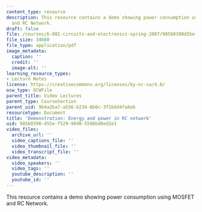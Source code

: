 ```yaml
---
content_type: resource
description: This resource contains a demo showing power consumption using MOSFET
  and RC Network.
draft: false
file: /courses/6-002-circuits-and-electronics-spring-2007/98560390d55ef52996905598bd0ed2e1_demo_18.pdf
file_size: 34660
file_type: application/pdf
image_metadata:
  caption: ''
  credit: ''
  image-alt: ''
learning_resource_types:
- Lecture Notes
license: https://creativecommons.org/licenses/by-nc-sa/4.0/
ocw_type: OCWFile
parent_title: Video Lectures
parent_type: CourseSection
parent_uid: 9b4a2ba7-a556-b234-8b0c-3f1bdd4fa8ab
resourcetype: Document
title: 'Demonstration: Energy and power in RC network'
uid: 98560390-d55e-f529-9690-5598bd0ed2e1
video_files:
  archive_url: ''
  video_captions_file: ''
  video_thumbnail_file: ''
  video_transcript_file: ''
video_metadata:
  video_speakers: ''
  video_tags: ''
  youtube_description: ''
  youtube_id: ''
---
```

This resource contains a demo showing power consumption using MOSFET and RC Network.